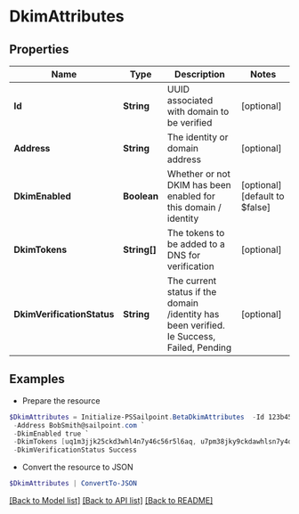 # DkimAttributes
## Properties

Name | Type | Description | Notes
------------ | ------------- | ------------- | -------------
**Id** | **String** | UUID associated with domain to be verified | [optional] 
**Address** | **String** | The identity or domain address | [optional] 
**DkimEnabled** | **Boolean** | Whether or not DKIM has been enabled for this domain / identity | [optional] [default to $false]
**DkimTokens** | **String[]** | The tokens to be added to a DNS for verification | [optional] 
**DkimVerificationStatus** | **String** | The current status if the domain /identity has been verified. Ie Success, Failed, Pending | [optional] 

## Examples

- Prepare the resource
```powershell
$DkimAttributes = Initialize-PSSailpoint.BetaDkimAttributes  -Id 123b45b0-aaaa-bbbb-a7db-123456a56abc `
 -Address BobSmith@sailpoint.com `
 -DkimEnabled true `
 -DkimTokens [uq1m3jjk25ckd3whl4n7y46c56r5l6aq, u7pm38jky9ckdawhlsn7y4dcj6f5lpgq, uhpm3jjkjjckdkwhlqn7yw6cjer5tpay] `
 -DkimVerificationStatus Success
```

- Convert the resource to JSON
```powershell
$DkimAttributes | ConvertTo-JSON
```

[[Back to Model list]](../README.md#documentation-for-models) [[Back to API list]](../README.md#documentation-for-api-endpoints) [[Back to README]](../README.md)

